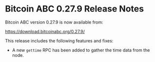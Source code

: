 # Bitcoin ABC 0.27.9 Release Notes

Bitcoin ABC version 0.27.9 is now available from:

  <https://download.bitcoinabc.org/0.27.9/>

This release includes the following features and fixes:
 - A new `gettime` RPC has been added to gather the time data from the node.
